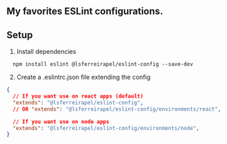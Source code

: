 ## My favorites ESLint configurations.

## Setup
1. Install dependencies
```
  npm install eslint @lsferreirapel/eslint-config --save-dev
```
2. Create a .eslintrc.json file extending the config
```json
{
  // If you want use on react apps (default)
  "extends": "@lsferreirapel/eslint-config",
  // OR "extends": "@lsferreirapel/eslint-config/environments/react",

  // If you want use on node apps
  "extends": "@lsferreirapel/eslint-config/environments/node",
}
```